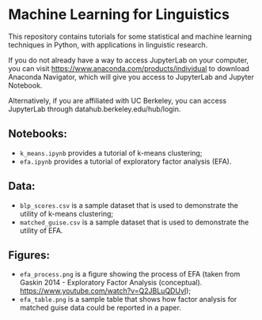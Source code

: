 # Machine Learning for Linguistics
This repository contains tutorials for some statistical and machine learning techniques in Python, with applications in linguistic research. 

If you do not already have a way to access JupyterLab on your computer, you can visit <https://www.anaconda.com/products/individual> to download Anaconda Navigator, which will give you access to JupyterLab and Jupyter Notebook.

Alternatively, if you are affiliated with UC Berkeley, you can access JupyterLab through datahub.berkeley.edu/hub/login.

## Notebooks:
- `k_means.ipynb` provides a tutorial of k-means clustering;
- `efa.ipynb` provides a tutorial of exploratory factor analysis (EFA).

## Data:
- `blp_scores.csv` is a sample dataset that is used to demonstrate the utility of k-means clustering;
- `matched_guise.csv` is a sample dataset that is used to demonstrate the utility of EFA.

## Figures:
- `efa_process.png` is a figure showing the process of EFA (taken from Gaskin 2014 - Exploratory Factor Analysis (conceptual). https://www.youtube.com/watch?v=Q2JBLuQDUvI);
- `efa_table.png` is a sample table that shows how factor analysis for matched guise data could be reported in a paper.
